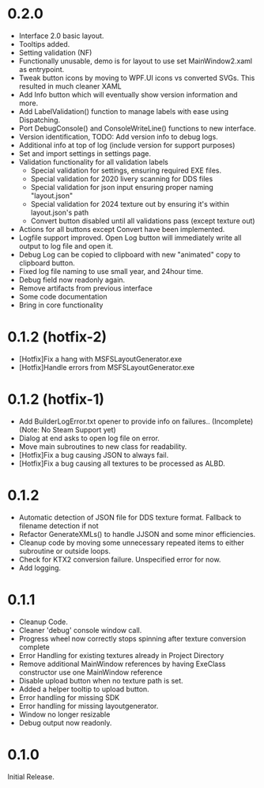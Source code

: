 # 0.2.0
- Interface 2.0 basic layout.
- Tooltips added.
- Setting validation (NF)
- Functionally unusable, demo is for layout to use set MainWindow2.xaml as entrypoint.
- Tweak button icons by moving to WPF.UI icons vs converted SVGs. This resulted in much cleaner XAML
- Add Info button which will eventually show version information and more.
- Add LabelValidation() function to manage labels with ease using Dispatching.
- Port DebugConsole() and ConsoleWriteLine() functions to new interface.
- Version identification, TODO: Add version info to debug logs.
- Additional info at top of log (include version for support purposes)
- Set and import settings in settings page.
- Validation functionality for all validation labels
	- Special validation for settings, ensuring required EXE files.
	- Special validation for 2020 livery scanning for DDS files
	- Special validation for json input ensuring proper naming "layout.json"
	- Special validation for 2024 texture out by ensuring it's within layout.json's path
	- Convert button disabled until all validations pass (except texture out)
- Actions for all buttons except Convert have been implemented.
- Logfile support improved. Open Log button will immediately write all output to log file and open it.
- Debug Log can be copied to clipboard with new "animated" copy to clipboard button.
- Fixed log file naming to use small year, and 24hour time.
- Debug field now readonly again.
- Remove artifacts from previous interface
- Some code documentation
- Bring in core functionality

# 0.1.2 (hotfix-2)
- [Hotfix]Fix a hang with MSFSLayoutGenerator.exe
- [Hotfix]Handle errors from MSFSLayoutGenerator.exe

# 0.1.2 (hotfix-1)
- Add BuilderLogError.txt opener to provide info on failures.. (Incomplete) (Note: No Steam Support yet)
- Dialog at end asks to open log file on error.
- Move main subroutines to new class for readability.
- [Hotfix]Fix a bug causing JSON to always fail.
- [Hotfix]Fix a bug causing all textures to be processed as ALBD.

# 0.1.2
- Automatic detection of JSON file for DDS texture format. Fallback to filename detection if not
- Refactor GenerateXMLs() to handle JJSON and some minor efficiencies.
- Cleanup code by moving some unnecessary repeated items to either subroutine or outside loops.
- Check for KTX2 conversion failure. Unspecified error for now.
- Add logging.

# 0.1.1
- Cleanup Code.
- Cleaner 'debug' console window call.
- Progress wheel now correctly stops spinning after texture conversion complete
- Error Handling for existing textures already in Project Directory
- Remove additional MainWindow references by having ExeClass constructor use one MainWindow reference
- Disable upload button when no texture path is set.
- Added a helper tooltip to upload button.
- Error handling for missing SDK
- Error handling for missing layoutgenerator.
- Window no longer resizable
- Debug output now readonly.

# 0.1.0
Initial Release.